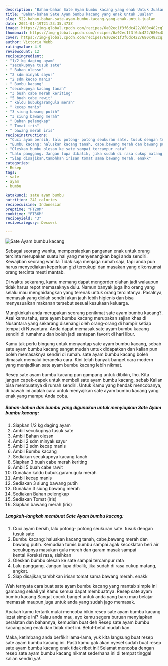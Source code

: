 ```yaml
---
description: "Bahan-bahan Sate Ayam bumbu kacang yang enak Untuk Jualan"
title: "Bahan-bahan Sate Ayam bumbu kacang yang enak Untuk Jualan"
slug: 522-bahan-bahan-sate-ayam-bumbu-kacang-yang-enak-untuk-jualan
date: 2021-01-19T21:23:35.473Z
image: https://img-global.cpcdn.com/recipes/6a02ec1f3f6dc422/680x482cq70/sate-ayam-bumbu-kacang-foto-resep-utama.jpg
thumbnail: https://img-global.cpcdn.com/recipes/6a02ec1f3f6dc422/680x482cq70/sate-ayam-bumbu-kacang-foto-resep-utama.jpg
cover: https://img-global.cpcdn.com/recipes/6a02ec1f3f6dc422/680x482cq70/sate-ayam-bumbu-kacang-foto-resep-utama.jpg
author: Victoria Webb
ratingvalue: 4.9
reviewcount: 12
recipeingredient:
- "1/2 kg daging ayam"
- "secukupnya tusuk sate"
- " Bahan olessn"
- "2 sdm minyak sayur"
- "2 sdm kecap manis"
- " Bumbu kacang"
- "secukupnya kacang tanah"
- "3 buah cabe merah keriting"
- "5 buah cabe rawit"
- " kaldu bubukgaramgula merah"
- " kecap manis"
- "3 siung bawang putih"
- "3 siung bawang merah"
- " Bahan pelengkap"
- " Tomat iris"
- " bawang merah iris"
recipeinstructions:
- "Cuci ayam bersih, lalu potong- potong seukuran sate. tusuk dengan tusuk sate"
- "Bumbu kacang: haluskan kacang tanah, cabe,bawang merah dan bawang putih. Kemudian tumis bumbu sampai agak kecoklatan beri air secukupnya masukan gula merah dan garam masak sampai kental.Koreksi rasa, sisihkan"
- "Oleskan bumbu olesan ke sate sampai tercampur rata"
- "Lalu panggang. Jangan lupa dibalik, jika sudah di rasa cukup matang, angkat."
- "Siap disajikan,tambhkan irisan tomat sama bawang merah. enakk"
categories:
- Resep
tags:
- sate
- ayam
- bumbu

katakunci: sate ayam bumbu 
nutrition: 241 calories
recipecuisine: Indonesian
preptime: "PT20M"
cooktime: "PT36M"
recipeyield: "3"
recipecategory: Dessert

---
```



![Sate Ayam bumbu kacang](https://img-global.cpcdn.com/recipes/6a02ec1f3f6dc422/680x482cq70/sate-ayam-bumbu-kacang-foto-resep-utama.jpg)

Sebagai seorang wanita, mempersiapkan panganan enak untuk orang tercinta merupakan suatu hal yang menyenangkan bagi anda sendiri. Kewajiban seorang  wanita Tidak saja menjaga rumah saja, tapi anda pun harus menyediakan keperluan gizi tercukupi dan masakan yang dikonsumsi orang tercinta mesti mantab.

Di waktu  sekarang, kamu memang dapat mengorder olahan jadi walaupun tidak harus repot memasaknya dulu. Namun banyak juga lho orang yang selalu mau menghidangkan yang terenak untuk orang tercintanya. Pasalnya, memasak yang diolah sendiri akan jauh lebih higienis dan bisa menyesuaikan makanan tersebut sesuai kesukaan keluarga. 



Mungkinkah anda merupakan seorang penikmat sate ayam bumbu kacang?. Asal kamu tahu, sate ayam bumbu kacang merupakan sajian khas di Nusantara yang sekarang disenangi oleh orang-orang di hampir setiap tempat di Nusantara. Anda dapat memasak sate ayam bumbu kacang sendiri di rumahmu dan boleh jadi santapan favorit di hari libur.

Kamu tak perlu bingung untuk menyantap sate ayam bumbu kacang, sebab sate ayam bumbu kacang sangat mudah untuk didapatkan dan kalian pun boleh memasaknya sendiri di rumah. sate ayam bumbu kacang boleh dimasak memalui beraneka cara. Kini telah banyak banget cara modern yang menjadikan sate ayam bumbu kacang lebih nikmat.

Resep sate ayam bumbu kacang pun gampang untuk dibikin, lho. Kita jangan capek-capek untuk membeli sate ayam bumbu kacang, sebab Kalian bisa membuatnya di rumah sendiri. Untuk Kamu yang hendak mencobanya, di bawah ini adalah cara untuk menyajikan sate ayam bumbu kacang yang enak yang mampu Anda coba.

<!--inarticleads1-->

##### Bahan-bahan dan bumbu yang digunakan untuk menyiapkan Sate Ayam bumbu kacang:

1. Siapkan 1/2 kg daging ayam
1. Ambil secukupnya tusuk sate
1. Ambil  Bahan olessn
1. Ambil 2 sdm minyak sayur
1. Ambil 2 sdm kecap manis
1. Ambil  Bumbu kacang
1. Sediakan secukupnya kacang tanah
1. Siapkan 3 buah cabe merah keriting
1. Ambil 5 buah cabe rawit
1. Gunakan  kaldu bubuk.garam.gula merah
1. Ambil  kecap manis
1. Sediakan 3 siung bawang putih
1. Gunakan 3 siung bawang merah
1. Sediakan  Bahan pelengkap
1. Sediakan  Tomat (iris)
1. Siapkan  bawang merah (iris)




<!--inarticleads2-->

##### Langkah-langkah membuat Sate Ayam bumbu kacang:

1. Cuci ayam bersih, lalu potong- potong seukuran sate. tusuk dengan tusuk sate
1. Bumbu kacang: haluskan kacang tanah, cabe,bawang merah dan bawang putih. Kemudian tumis bumbu sampai agak kecoklatan beri air secukupnya masukan gula merah dan garam masak sampai kental.Koreksi rasa, sisihkan
1. Oleskan bumbu olesan ke sate sampai tercampur rata
1. Lalu panggang. Jangan lupa dibalik, jika sudah di rasa cukup matang, angkat.
1. Siap disajikan,tambhkan irisan tomat sama bawang merah. enakk




Wah ternyata cara buat sate ayam bumbu kacang yang mantab simple ini gampang sekali ya! Kamu semua dapat membuatnya. Resep sate ayam bumbu kacang Sangat cocok banget untuk anda yang baru mau belajar memasak maupun juga untuk anda yang sudah jago memasak.

Apakah kamu tertarik mulai mencoba bikin resep sate ayam bumbu kacang lezat simple ini? Kalau anda mau, ayo kamu segera buruan menyiapkan peralatan dan bahannya, kemudian buat deh Resep sate ayam bumbu kacang yang enak dan tidak ribet ini. Betul-betul mudah kan. 

Maka, ketimbang anda berfikir lama-lama, yuk kita langsung buat resep sate ayam bumbu kacang ini. Pasti kamu gak akan nyesel sudah buat resep sate ayam bumbu kacang enak tidak ribet ini! Selamat mencoba dengan resep sate ayam bumbu kacang nikmat sederhana ini di tempat tinggal kalian sendiri,ya!.


